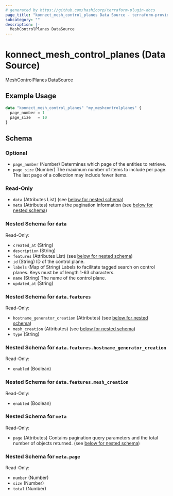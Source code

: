 ```yaml
---
# generated by https://github.com/hashicorp/terraform-plugin-docs
page_title: "konnect_mesh_control_planes Data Source - terraform-provider-konnect"
subcategory: ""
description: |-
  MeshControlPlanes DataSource
---
```


# konnect_mesh_control_planes (Data Source)

MeshControlPlanes DataSource

## Example Usage

```terraform
data "konnect_mesh_control_planes" "my_meshcontrolplanes" {
  page_number = 1
  page_size   = 10
}
```

<!-- schema generated by tfplugindocs -->
## Schema

### Optional

- `page_number` (Number) Determines which page of the entities to retrieve.
- `page_size` (Number) The maximum number of items to include per page. The last page of a collection may include fewer items.

### Read-Only

- `data` (Attributes List) (see [below for nested schema](#nestedatt--data))
- `meta` (Attributes) returns the pagination information (see [below for nested schema](#nestedatt--meta))

<a id="nestedatt--data"></a>
### Nested Schema for `data`

Read-Only:

- `created_at` (String)
- `description` (String)
- `features` (Attributes List) (see [below for nested schema](#nestedatt--data--features))
- `id` (String) ID of the control plane.
- `labels` (Map of String) Labels to facilitate tagged search on control planes. Keys must be of length 1-63 characters.
- `name` (String) The name of the control plane.
- `updated_at` (String)

<a id="nestedatt--data--features"></a>
### Nested Schema for `data.features`

Read-Only:

- `hostname_generator_creation` (Attributes) (see [below for nested schema](#nestedatt--data--features--hostname_generator_creation))
- `mesh_creation` (Attributes) (see [below for nested schema](#nestedatt--data--features--mesh_creation))
- `type` (String)

<a id="nestedatt--data--features--hostname_generator_creation"></a>
### Nested Schema for `data.features.hostname_generator_creation`

Read-Only:

- `enabled` (Boolean)


<a id="nestedatt--data--features--mesh_creation"></a>
### Nested Schema for `data.features.mesh_creation`

Read-Only:

- `enabled` (Boolean)




<a id="nestedatt--meta"></a>
### Nested Schema for `meta`

Read-Only:

- `page` (Attributes) Contains pagination query parameters and the total number of objects returned. (see [below for nested schema](#nestedatt--meta--page))

<a id="nestedatt--meta--page"></a>
### Nested Schema for `meta.page`

Read-Only:

- `number` (Number)
- `size` (Number)
- `total` (Number)
